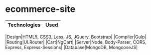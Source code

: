 # ecommerce-site

|Technologies|Used|
|-------|-------|

|Design|HTML5, CSS3, Less, JS, JQuery, Bootstrap|
|Compiler|Gulp|
|Routing|UI.Router|
|Cart|NgCart|
|Server|Node, Body-Parser, CORS, Express, Express-Sessions|
|Database|MongoDB, MongooseJS|
